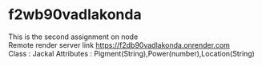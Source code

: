 # f2wb90vadlakonda<br>
This is the second assignment on node<br>
Remote render server link https://f2db90vadlakonda.onrender.com<br>
Class : Jackal
Attributes : Pigment(String),Power(number),Location(String)


